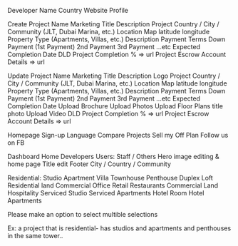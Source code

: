 Developer
	Name
	Country
	Website
	Profile
	
Create Project
	Name
	Marketing Title
	Description
	Project Country / City / Community (JLT, Dubai Marina, etc.)
	Location Map
		latitude
		longitude
	Property Type (Apartments, Villas, etc.)
	Description
		Payment Terms
		Down Payment (1st Payment)
		2nd Payment
		3rd Payment
		...etc
	Expected Completion Date
	DLD Project Completion %	=> url
	Project Escrow Account Details => url

Update Project
	Name
	Marketing Title
	Description
	Logo
	Project Country / City / Community (JLT, Dubai Marina, etc.)
	Location Map
		latitude
		longitude
	Property Type (Apartments, Villas, etc.)
	Description
		Payment Terms
		Down Payment (1st Payment)
		2nd Payment
		3rd Payment
		...etc
	Expected Completion Date
	Upload Brochure
	Upload Photos
	Upload Floor Plans
		title
		photo
	Upload Video
	DLD Project Completion %	=> url
	Project Escrow Account Details => url

Homepage
	Sign-up
	Language
	Compare Projects
	Sell my Off Plan
	Follow us on FB

Dashboard
	Home
	Developers
	Users: Staff / Others
	Hero image editing & home page Title edit
	Footer
	City / Country / Community


Residential: 
	Studio
	Apartment
	Villa
	Townhouse
	Penthouse
	Duplex
	Loft
	Residential land 
Commercial
	Office
	Retail
	Restaurants
	Commercial Land
Hospitality
	Serviced Studio
	Serviced Apartments
	Hotel Room
	Hotel Apartments

Please make an option to select multible selections

Ex: a project that is residential- has studios and apartments and penthouses in the same tower..

